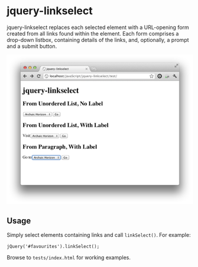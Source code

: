 # jquery-linkselect

jquery-linkselect replaces each selected element with a URL-opening form created from all links found within the element.  Each form comprises a drop-down listbox, containing details of the links, and, optionally, a prompt and a submit button.

![](https://github.com/archaichorizon/jquery-linkselect/raw/master/screenshot_1.png)

## Usage

Simply select elements containing links and call `linkSelect()`.  For example:

    jQuery('#favourites').linkSelect();

Browse to `tests/index.html` for working examples.

